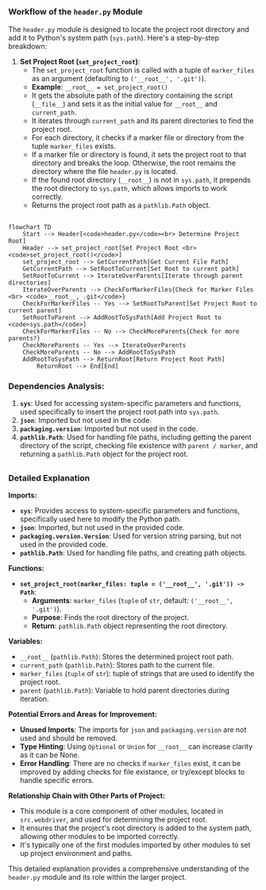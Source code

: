 ## <algorithm>

### Workflow of the `header.py` Module

The `header.py` module is designed to locate the project root directory and add it to Python's system path (`sys.path`). Here's a step-by-step breakdown:

1.  **Set Project Root (`set_project_root`)**:
    *   The `set_project_root` function is called with a tuple of `marker_files` as an argument (defaulting to `('__root__', '.git')`).
    *   **Example**: `__root__ = set_project_root()`
    *   It gets the absolute path of the directory containing the script (`__file__`) and sets it as the initial value for `__root__` and `current_path`.
    *   It iterates through `current_path` and its parent directories to find the project root.
    *   For each directory, it checks if a marker file or directory from the tuple `marker_files` exists.
    *   If a marker file or directory is found, it sets the project root to that directory and breaks the loop. Otherwise, the root remains the directory where the file `header.py` is located.
    *   If the found root directory (`__root__`) is not in `sys.path`, it prepends the root directory to `sys.path`, which allows imports to work correctly.
    *   Returns the project root path as a `pathlib.Path` object.

## <mermaid>

```mermaid
flowchart TD
    Start --> Header[<code>header.py</code><br> Determine Project Root]
    Header --> set_project_root[Set Project Root <br><code>set_project_root()</code>]
    set_project_root --> GetCurrentPath[Get Current File Path]
    GetCurrentPath --> SetRootToCurrent[Set Root to current path]
    SetRootToCurrent --> IterateOverParents[Iterate through parent directories]
    IterateOverParents --> CheckForMarkerFiles{Check for Marker Files <br> <code>__root__, .git</code>}
    CheckForMarkerFiles -- Yes --> SetRootToParent[Set Project Root to current parent]
    SetRootToParent --> AddRootToSysPath[Add Project Root to <code>sys.path</code>]
    CheckForMarkerFiles -- No --> CheckMoreParents{Check for more parents?}
    CheckMoreParents -- Yes --> IterateOverParents
    CheckMoreParents -- No --> AddRootToSysPath
    AddRootToSysPath --> ReturnRoot[Return Project Root Path]
        ReturnRoot --> End[End]
```

### Dependencies Analysis:

1.  **`sys`**: Used for accessing system-specific parameters and functions, used specifically to insert the project root path into `sys.path`.
2.  **`json`**: Imported but not used in the code.
3.  **`packaging.version`**:  Imported but not used in the code.
4.  **`pathlib.Path`**: Used for handling file paths, including getting the parent directory of the script, checking file existence with `parent / marker`, and returning a `pathlib.Path` object for the project root.

## <explanation>

### Detailed Explanation

**Imports:**

*   **`sys`**: Provides access to system-specific parameters and functions, specifically used here to modify the Python path.
*   **`json`**: Imported, but not used in the provided code.
*   **`packaging.version.Version`**: Used for version string parsing, but not used in the provided code.
*   **`pathlib.Path`**:  Used for handling file paths, and creating path objects.

**Functions:**

*   **`set_project_root(marker_files: tuple = ('__root__', '.git')) -> Path`**:
    *   **Arguments**: `marker_files` (`tuple` of `str`, default: `('__root__', '.git')`).
    *   **Purpose**: Finds the root directory of the project.
    *   **Return**: `pathlib.Path` object representing the root directory.

**Variables:**

*   `__root__` (`pathlib.Path`): Stores the determined project root path.
*   `current_path` (`pathlib.Path`): Stores path to the current file.
*   `marker_files` (`tuple` of `str`): tuple of strings that are used to identify the project root.
*   `parent` (`pathlib.Path`): Variable to hold parent directories during iteration.

**Potential Errors and Areas for Improvement:**

*   **Unused Imports**: The imports for `json` and `packaging.version` are not used and should be removed.
*   **Type Hinting**: Using `Optional` or `Union` for `__root__` can increase clarity as it can be None.
*   **Error Handling**:  There are no checks if `marker_files` exist, it can be improved by adding checks for file existance, or try/except blocks to handle specific errors.

**Relationship Chain with Other Parts of Project:**

*   This module is a core component of other modules, located in `src.webdriver`, and used for determining the project root.
*   It ensures that the project's root directory is added to the system path, allowing other modules to be imported correctly.
*   It's typically one of the first modules imported by other modules to set up project environment and paths.

This detailed explanation provides a comprehensive understanding of the `header.py` module and its role within the larger project.